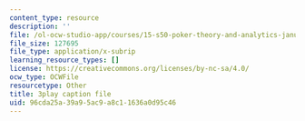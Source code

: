 ```yaml
---
content_type: resource
description: ''
file: /ol-ocw-studio-app/courses/15-s50-poker-theory-and-analytics-january-iap-2015/96cda25a39a95ac9a8c11636a0d95c46_tXVDY1HvrVU.vtt
file_size: 127695
file_type: application/x-subrip
learning_resource_types: []
license: https://creativecommons.org/licenses/by-nc-sa/4.0/
ocw_type: OCWFile
resourcetype: Other
title: 3play caption file
uid: 96cda25a-39a9-5ac9-a8c1-1636a0d95c46
---
```

